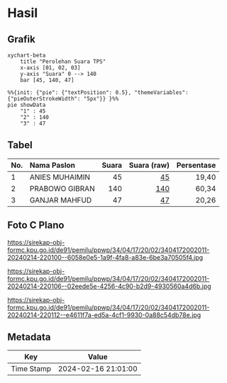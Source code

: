 # Hasil

## Grafik

```mermaid
xychart-beta
    title "Perolehan Suara TPS"
    x-axis [01, 02, 03]
    y-axis "Suara" 0 --> 140
    bar [45, 140, 47]
```

```mermaid
%%{init: {"pie": {"textPosition": 0.5}, "themeVariables": {"pieOuterStrokeWidth": "5px"}} }%%
pie showData
    "1" : 45
    "2" : 140
    "3" : 47
```

## Tabel

| No. | Nama Paslon    | Suara | Suara (raw) | Persentase |
|:--- |:-------------- | -----:| -----------:| ----------:|
| 1   | ANIES MUHAIMIN | 45    | [45][p-1]   | 19,40      |
| 2   | PRABOWO GIBRAN | 140   | [140][p-2]  | 60,34      |
| 3   | GANJAR MAHFUD  | 47    | [47][p-3]   | 20,26      |


[p-1]: https://github.com/gigit-pemilu/pemilu-2024-34-di-yogyakarta/blob/main/pilpres/hitung-suara/sub/34-di-yogyakarta/sub/04-sleman/sub/17-cangkringan/sub/2002-wukirsari/sub/011-tps/sub/paslon-1.txt
[p-2]: https://github.com/gigit-pemilu/pemilu-2024-34-di-yogyakarta/blob/main/pilpres/hitung-suara/sub/34-di-yogyakarta/sub/04-sleman/sub/17-cangkringan/sub/2002-wukirsari/sub/011-tps/sub/paslon-2.txt
[p-3]: https://github.com/gigit-pemilu/pemilu-2024-34-di-yogyakarta/blob/main/pilpres/hitung-suara/sub/34-di-yogyakarta/sub/04-sleman/sub/17-cangkringan/sub/2002-wukirsari/sub/011-tps/sub/paslon-3.txt

## Foto C Plano

https://sirekap-obj-formc.kpu.go.id/de91/pemilu/ppwp/34/04/17/20/02/3404172002011-20240214-220100--6058e0e5-1a9f-4fa8-a83e-6be3a70505f4.jpg

https://sirekap-obj-formc.kpu.go.id/de91/pemilu/ppwp/34/04/17/20/02/3404172002011-20240214-220106--02eede5e-4256-4c90-b2d9-4930560a4d6b.jpg

https://sirekap-obj-formc.kpu.go.id/de91/pemilu/ppwp/34/04/17/20/02/3404172002011-20240214-220112--e4611f7a-ed5a-4cf1-9930-0a88c54db78e.jpg


## Metadata

| Key        | Value               |
| ---------- | ------------------- |
| Time Stamp | 2024-02-16 21:01:00 |



